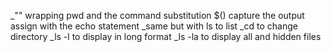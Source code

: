 _"" wrapping pwd and the command substitution $() capture the output assign with the echo statement
_same but with ls to list
_cd to change directory
_ls -l to display in long format
_ls -la to display all and hidden files